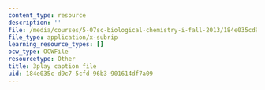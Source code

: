 ```yaml
---
content_type: resource
description: ''
file: /media/courses/5-07sc-biological-chemistry-i-fall-2013/184e035cd9c75cfd96b3901614df7a09_bmnKAp3EZ5o.vtt
file_type: application/x-subrip
learning_resource_types: []
ocw_type: OCWFile
resourcetype: Other
title: 3play caption file
uid: 184e035c-d9c7-5cfd-96b3-901614df7a09
---
```

